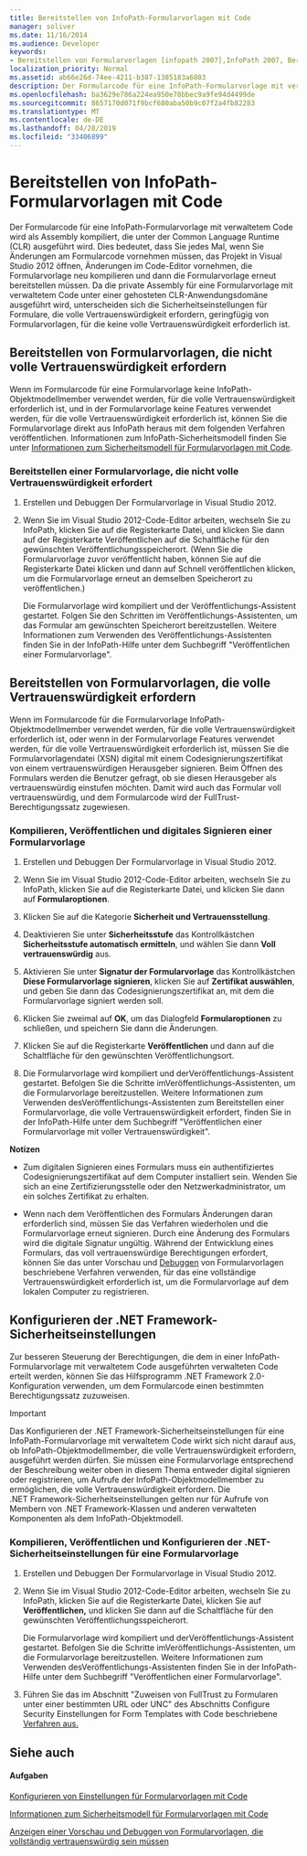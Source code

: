 ```yaml
---
title: Bereitstellen von InfoPath-Formularvorlagen mit Code
manager: soliver
ms.date: 11/16/2014
ms.audience: Developer
keywords:
- Bereitstellen von Formularvorlagen [infopath 2007],InfoPath 2007, Bereitstellen von Formularvorlagen,Formularvorlagen [InfoPath 2007], Bereitstellen,.NET Framework Sicherheitseinstellungen [InfoPath 2007],Bereitstellung [InfoPath 2007], Formularvorlagen
localization_priority: Normal
ms.assetid: ab66e26d-74ee-4211-b387-1385183a6803
description: Der Formularcode für eine InfoPath-Formularvorlage mit verwaltetem Code wird als Assembly kompiliert, die unter der Common Language Runtime (CLR) ausgeführt wird. Dies bedeutet, dass Sie jedes Mal, wenn Sie Änderungen am Formularcode vornehmen müssen, das Projekt in Visual Studio 2012 öffnen, Änderungen im Code-Editor vornehmen, die Formularvorlage neu kompilieren und dann die Formularvorlage erneut bereitstellen müssen. Da die private Assembly für eine Formularvorlage mit verwaltetem Code unter einer gehosteten CLR-Anwendungsdomäne ausgeführt wird, unterscheiden sich die Sicherheitseinstellungen für Formulare, die volle Vertrauenswürdigkeit erfordern, geringfügig von Formularvorlagen, für die keine volle Vertrauenswürdigkeit erforderlich ist.
ms.openlocfilehash: ba3629e786a224ea950e78bbec9a9fe94d4499de
ms.sourcegitcommit: 8657170d071f9bcf680aba50b9c07f2a4fb82283
ms.translationtype: MT
ms.contentlocale: de-DE
ms.lasthandoff: 04/28/2019
ms.locfileid: "33406899"
---
```

# <a name="deploy-infopath-form-templates-with-code"></a>Bereitstellen von InfoPath-Formularvorlagen mit Code

Der Formularcode für eine InfoPath-Formularvorlage mit verwaltetem Code wird als Assembly kompiliert, die unter der Common Language Runtime (CLR) ausgeführt wird. Dies bedeutet, dass Sie jedes Mal, wenn Sie Änderungen am Formularcode vornehmen müssen, das Projekt in Visual Studio 2012 öffnen, Änderungen im Code-Editor vornehmen, die Formularvorlage neu kompilieren und dann die Formularvorlage erneut bereitstellen müssen. Da die private Assembly für eine Formularvorlage mit verwaltetem Code unter einer gehosteten CLR-Anwendungsdomäne ausgeführt wird, unterscheiden sich die Sicherheitseinstellungen für Formulare, die volle Vertrauenswürdigkeit erfordern, geringfügig von Formularvorlagen, für die keine volle Vertrauenswürdigkeit erforderlich ist.
  
## <a name="deploying-form-templates-that-do-not-require-full-trust"></a>Bereitstellen von Formularvorlagen, die nicht volle Vertrauenswürdigkeit erfordern

Wenn im Formularcode für eine Formularvorlage keine InfoPath-Objektmodellmember verwendet werden, für die volle Vertrauenswürdigkeit erforderlich ist, und in der Formularvorlage keine Features verwendet werden, für die volle Vertrauenswürdigkeit erforderlich ist, können Sie die Formularvorlage direkt aus InfoPath heraus mit dem folgenden Verfahren veröffentlichen. Informationen zum InfoPath-Sicherheitsmodell finden Sie unter [Informationen zum Sicherheitsmodell für Formularvorlagen mit Code](about-the-security-model-for-form-templates-with-code.md).
  
### <a name="deploy-a-form-template-that-does-not-require-full-trust"></a>Bereitstellen einer Formularvorlage, die nicht volle Vertrauenswürdigkeit erfordert

1. Erstellen und Debuggen Der Formularvorlage in Visual Studio 2012.
    
2. Wenn Sie im Visual Studio 2012-Code-Editor arbeiten, wechseln Sie  zu InfoPath, klicken Sie auf die Registerkarte Datei, und klicken Sie dann auf der Registerkarte  Veröffentlichen auf die Schaltfläche  für den gewünschten Veröffentlichungsspeicherort. (Wenn Sie die Formularvorlage zuvor veröffentlicht haben, können Sie auf die Registerkarte Datei klicken und dann auf Schnell veröffentlichen klicken, um die Formularvorlage erneut an demselben Speicherort zu veröffentlichen.)  
    
    Die Formularvorlage wird kompiliert und der Veröffentlichungs-Assistent gestartet. Folgen Sie den Schritten im Veröffentlichungs-Assistenten, um das Formular am gewünschten Speicherort bereitzustellen. Weitere Informationen zum Verwenden des Veröffentlichungs-Assistenten finden Sie in der InfoPath-Hilfe unter dem Suchbegriff "Veröffentlichen einer Formularvorlage".
    
## <a name="deploying-form-templates-that-require-full-trust"></a>Bereitstellen von Formularvorlagen, die volle Vertrauenswürdigkeit erfordern

Wenn im Formularcode für die Formularvorlage InfoPath-Objektmodellmember verwendet werden, für die volle Vertrauenswürdigkeit erforderlich ist, oder wenn in der Formularvorlage Features verwendet werden, für die volle Vertrauenswürdigkeit erforderlich ist, müssen Sie die Formularvorlagendatei (XSN) digital mit einem Codesignierungszertifikat von einem vertrauenswürdigen Herausgeber signieren. Beim Öffnen des Formulars werden die Benutzer gefragt, ob sie diesen Herausgeber als vertrauenswürdig einstufen möchten. Damit wird auch das Formular voll vertrauenswürdig, und dem Formularcode wird der FullTrust-Berechtigungssatz zugewiesen.
  
### <a name="compile-publish-and-digitally-sign-a-form-template"></a>Kompilieren, Veröffentlichen und digitales Signieren einer Formularvorlage

1. Erstellen und Debuggen Der Formularvorlage in Visual Studio 2012.
    
2. Wenn Sie im Visual Studio 2012-Code-Editor arbeiten, wechseln Sie  zu InfoPath, klicken Sie auf die Registerkarte Datei, und klicken Sie dann auf **Formularoptionen**.
    
3. Klicken Sie auf die Kategorie **Sicherheit und Vertrauensstellung**. 
    
4. Deaktivieren Sie unter **Sicherheitsstufe** das Kontrollkästchen **Sicherheitsstufe automatisch ermitteln**, und wählen Sie dann **Voll vertrauenswürdig** aus.
    
5. Aktivieren Sie unter **Signatur der Formularvorlage** das Kontrollkästchen **Diese Formularvorlage signieren**, klicken Sie auf **Zertifikat auswählen**, und geben Sie dann das Codesignierungszertifikat an, mit dem die Formularvorlage signiert werden soll.
    
6. Klicken Sie zweimal auf **OK**, um das Dialogfeld **Formularoptionen** zu schließen, und speichern Sie dann die Änderungen. 
    
7. Klicken Sie auf die Registerkarte **Veröffentlichen** und dann auf die Schaltfläche für den gewünschten Veröffentlichungsort. 
    
8. Die Formularvorlage wird kompiliert und derVeröffentlichungs-Assistent gestartet. Befolgen Sie die Schritte imVeröffentlichungs-Assistenten, um die Formularvorlage bereitzustellen. Weitere Informationen zum Verwenden desVeröffentlichungs-Assistenten zum Bereitstellen einer Formularvorlage, die volle Vertrauenswürdigkeit erfordert, finden Sie in der InfoPath-Hilfe unter dem Suchbegriff "Veröffentlichen einer Formularvorlage mit voller Vertrauenswürdigkeit". 
    
 **Notizen**
- Zum digitalen Signieren eines Formulars muss ein authentifiziertes Codesignierungszertifikat auf dem Computer installiert sein. Wenden Sie sich an eine Zertifizierungsstelle oder den Netzwerkadministrator, um ein solches Zertifikat zu erhalten.
    
- Wenn nach dem Veröffentlichen des Formulars Änderungen daran erforderlich sind, müssen Sie das Verfahren wiederholen und die Formularvorlage erneut signieren. Durch eine Änderung des Formulars wird die digitale Signatur ungültig. Während der Entwicklung eines Formulars, das voll vertrauenswürdige Berechtigungen erfordert, können Sie das unter Vorschau und [Debuggen](how-to-preview-and-debug-form-templates-that-require-full-trust.md) von Formularvorlagen beschriebene Verfahren verwenden, für das eine vollständige Vertrauenswürdigkeit erforderlich ist, um die Formularvorlage auf dem lokalen Computer zu registrieren. 
    
## <a name="configuring-net-framework-security-settings"></a>Konfigurieren der .NET Framework-Sicherheitseinstellungen

Zur besseren Steuerung der Berechtigungen, die dem in einer InfoPath-Formularvorlage mit verwaltetem Code ausgeführten verwalteten Code erteilt werden, können Sie das Hilfsprogramm .NET Framework 2.0-Konfiguration verwenden, um dem Formularcode einen bestimmten Berechtigungssatz zuzuweisen.
  
> [!IMPORTANT]
> Das Konfigurieren der .NET Framework-Sicherheitseinstellungen für eine InfoPath-Formularvorlage mit verwaltetem Code wirkt sich nicht darauf aus, ob InfoPath-Objektmodellmember, die volle Vertrauenswürdigkeit erfordern, ausgeführt werden dürfen. Sie müssen eine Formularvorlage entsprechend der Beschreibung weiter oben in diesem Thema entweder digital signieren oder registrieren, um Aufrufe der InfoPath-Objektmodellmember zu ermöglichen, die volle Vertrauenswürdigkeit erfordern. Die .NET Framework-Sicherheitseinstellungen gelten nur für Aufrufe von Membern von .NET Framework-Klassen und anderen verwalteten Komponenten als dem InfoPath-Objektmodell. 
  
### <a name="compile-publish-and-configure-net-security-settings-for-a-form-template"></a>Kompilieren, Veröffentlichen und Konfigurieren der .NET-Sicherheitseinstellungen für eine Formularvorlage

1. Erstellen und Debuggen Der Formularvorlage in Visual Studio 2012.
    
2. Wenn Sie im Visual Studio 2012-Code-Editor arbeiten, wechseln Sie  zu InfoPath, klicken Sie auf die Registerkarte Datei, klicken Sie auf **Veröffentlichen,** und klicken Sie dann auf die Schaltfläche für den gewünschten Veröffentlichungsspeicherort.
    
    Die Formularvorlage wird kompiliert und derVeröffentlichungs-Assistent gestartet. Befolgen Sie die Schritte imVeröffentlichungs-Assistenten, um die Formularvorlage bereitzustellen. Weitere Informationen zum Verwenden desVeröffentlichungs-Assistenten finden Sie in der InfoPath-Hilfe unter dem Suchbegriff "Veröffentlichen einer Formularvorlage".
    
3. Führen Sie das im Abschnitt "Zuweisen von FullTrust zu Formularen unter einer bestimmten URL oder UNC" des Abschnitts Configure Security Einstellungen for Form Templates with Code beschriebene [Verfahren aus.](how-to-configure-security-settings-for-form-templates-with-code.md)
    
## <a name="see-also"></a>Siehe auch

#### <a name="tasks"></a>Aufgaben

[Konfigurieren von Einstellungen für Formularvorlagen mit Code](how-to-configure-security-settings-for-form-templates-with-code.md)


[Informationen zum Sicherheitsmodell für Formularvorlagen mit Code](about-the-security-model-for-form-templates-with-code.md)
  
[Anzeigen einer Vorschau und Debuggen von Formularvorlagen, die vollständig vertrauenswürdig sein müssen](how-to-preview-and-debug-form-templates-that-require-full-trust.md)


